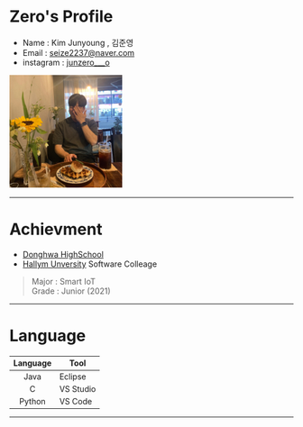 # Zero's Profile
* Name : Kim Junyoung , 김준영 
* Email : seize2237@naver.com 
* instagram : [junzero___o][junzero___o]  
<img src=profile.jpg width=200 height=200>    

*****

# Achievment
* [Donghwa HighSchool][donghwa]
* [Hallym Unversity][hallym] Software Colleage 
> Major : Smart IoT  
> Grade : Junior (2021)

*****

# Language
|Language|Tool|
|:---:|---|
|Java|Eclipse|
|C|VS Studio|
|Python|VS Code|

*****


[junzero___o]: https://www.instagram.com/junzero___o/
[hallym]: https://www.hallym.ac.kr
[donghwa]: https://www.donghwa.hs.kr

